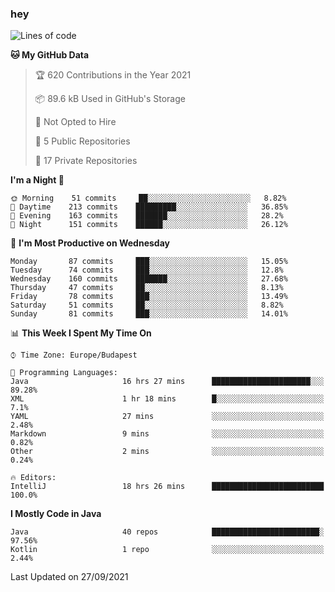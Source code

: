 ### hey

<!--START_SECTION:waka-->
![Lines of code](https://img.shields.io/badge/From%20Hello%20World%20I%27ve%20Written-75483%20lines%20of%20code-blue)

**🐱 My GitHub Data** 

> 🏆 620 Contributions in the Year 2021
 > 
> 📦 89.6 kB Used in GitHub's Storage 
 > 
> 🚫 Not Opted to Hire
 > 
> 📜 5 Public Repositories 
 > 
> 🔑 17 Private Repositories  
 > 
**I'm a Night 🦉** 

```text
🌞 Morning    51 commits     ██░░░░░░░░░░░░░░░░░░░░░░░   8.82% 
🌆 Daytime    213 commits    █████████░░░░░░░░░░░░░░░░   36.85% 
🌃 Evening    163 commits    ███████░░░░░░░░░░░░░░░░░░   28.2% 
🌙 Night      151 commits    ██████░░░░░░░░░░░░░░░░░░░   26.12%

```
📅 **I'm Most Productive on Wednesday** 

```text
Monday       87 commits     ███░░░░░░░░░░░░░░░░░░░░░░   15.05% 
Tuesday      74 commits     ███░░░░░░░░░░░░░░░░░░░░░░   12.8% 
Wednesday    160 commits    ███████░░░░░░░░░░░░░░░░░░   27.68% 
Thursday     47 commits     ██░░░░░░░░░░░░░░░░░░░░░░░   8.13% 
Friday       78 commits     ███░░░░░░░░░░░░░░░░░░░░░░   13.49% 
Saturday     51 commits     ██░░░░░░░░░░░░░░░░░░░░░░░   8.82% 
Sunday       81 commits     ███░░░░░░░░░░░░░░░░░░░░░░   14.01%

```


📊 **This Week I Spent My Time On** 

```text
⌚︎ Time Zone: Europe/Budapest

💬 Programming Languages: 
Java                     16 hrs 27 mins      ██████████████████████░░░   89.28% 
XML                      1 hr 18 mins        █░░░░░░░░░░░░░░░░░░░░░░░░   7.1% 
YAML                     27 mins             ░░░░░░░░░░░░░░░░░░░░░░░░░   2.48% 
Markdown                 9 mins              ░░░░░░░░░░░░░░░░░░░░░░░░░   0.82% 
Other                    2 mins              ░░░░░░░░░░░░░░░░░░░░░░░░░   0.24%

🔥 Editors: 
IntelliJ                 18 hrs 26 mins      █████████████████████████   100.0%

```

**I Mostly Code in Java** 

```text
Java                     40 repos            ████████████████████████░   97.56% 
Kotlin                   1 repo              ░░░░░░░░░░░░░░░░░░░░░░░░░   2.44%

```



 Last Updated on 27/09/2021
<!--END_SECTION:waka-->
